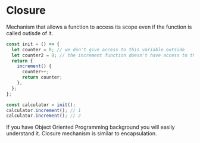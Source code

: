 # Closure

Mechanism that allows a function to access its scope even if the function is called outisde of it.

```javascript
const init = () => {
  let counter = 0; // we don't give access to this variable outside
  let counter2 = 0; // the increment function doesn't have access to this variable, because it's not used there
  return {
    increment() {
      counter++;
      return counter;
    },
  };
};

const calculator = init();
calculator.increment(); // 1
calculator.increment(); // 2
```

If you have Object Oriented Programming background you will easily understand it. Closure mechanism is similar to encapsulation.
